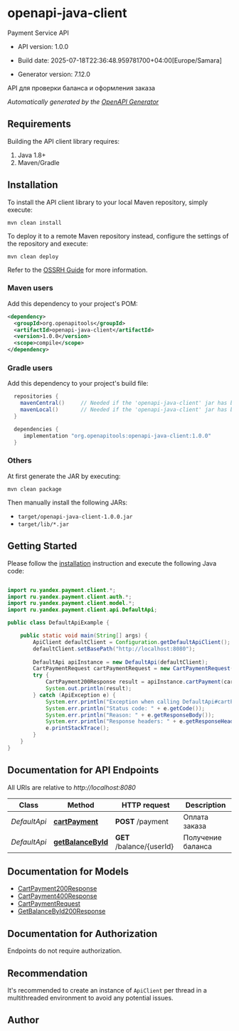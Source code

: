 # openapi-java-client

Payment Service API

- API version: 1.0.0

- Build date: 2025-07-18T22:36:48.959781700+04:00[Europe/Samara]

- Generator version: 7.12.0

API для проверки баланса и оформления заказа


*Automatically generated by the [OpenAPI Generator](https://openapi-generator.tech)*

## Requirements

Building the API client library requires:

1. Java 1.8+
2. Maven/Gradle

## Installation

To install the API client library to your local Maven repository, simply execute:

```shell
mvn clean install
```

To deploy it to a remote Maven repository instead, configure the settings of the repository and execute:

```shell
mvn clean deploy
```

Refer to the [OSSRH Guide](http://central.sonatype.org/pages/ossrh-guide.html) for more information.

### Maven users

Add this dependency to your project's POM:

```xml
<dependency>
  <groupId>org.openapitools</groupId>
  <artifactId>openapi-java-client</artifactId>
  <version>1.0.0</version>
  <scope>compile</scope>
</dependency>
```

### Gradle users

Add this dependency to your project's build file:

```groovy
  repositories {
    mavenCentral()     // Needed if the 'openapi-java-client' jar has been published to maven central.
    mavenLocal()       // Needed if the 'openapi-java-client' jar has been published to the local maven repo.
  }

  dependencies {
     implementation "org.openapitools:openapi-java-client:1.0.0"
  }
```

### Others

At first generate the JAR by executing:

```shell
mvn clean package
```

Then manually install the following JARs:

- `target/openapi-java-client-1.0.0.jar`
- `target/lib/*.jar`

## Getting Started

Please follow the [installation](#installation) instruction and execute the following Java code:

```java

import ru.yandex.payment.client.*;
import ru.yandex.payment.client.auth.*;
import ru.yandex.payment.client.model.*;
import ru.yandex.payment.client.api.DefaultApi;

public class DefaultApiExample {

    public static void main(String[] args) {
        ApiClient defaultClient = Configuration.getDefaultApiClient();
        defaultClient.setBasePath("http://localhost:8080");
        
        DefaultApi apiInstance = new DefaultApi(defaultClient);
        CartPaymentRequest cartPaymentRequest = new CartPaymentRequest(); // CartPaymentRequest | 
        try {
            CartPayment200Response result = apiInstance.cartPayment(cartPaymentRequest);
            System.out.println(result);
        } catch (ApiException e) {
            System.err.println("Exception when calling DefaultApi#cartPayment");
            System.err.println("Status code: " + e.getCode());
            System.err.println("Reason: " + e.getResponseBody());
            System.err.println("Response headers: " + e.getResponseHeaders());
            e.printStackTrace();
        }
    }
}

```

## Documentation for API Endpoints

All URIs are relative to *http://localhost:8080*

Class | Method | HTTP request | Description
------------ | ------------- | ------------- | -------------
*DefaultApi* | [**cartPayment**](docs/DefaultApi.md#cartPayment) | **POST** /payment | Оплата заказа
*DefaultApi* | [**getBalanceById**](docs/DefaultApi.md#getBalanceById) | **GET** /balance/{userId} | Получение баланса


## Documentation for Models

 - [CartPayment200Response](docs/CartPayment200Response.md)
 - [CartPayment400Response](docs/CartPayment400Response.md)
 - [CartPaymentRequest](docs/CartPaymentRequest.md)
 - [GetBalanceById200Response](docs/GetBalanceById200Response.md)


<a id="documentation-for-authorization"></a>
## Documentation for Authorization

Endpoints do not require authorization.


## Recommendation

It's recommended to create an instance of `ApiClient` per thread in a multithreaded environment to avoid any potential issues.

## Author



